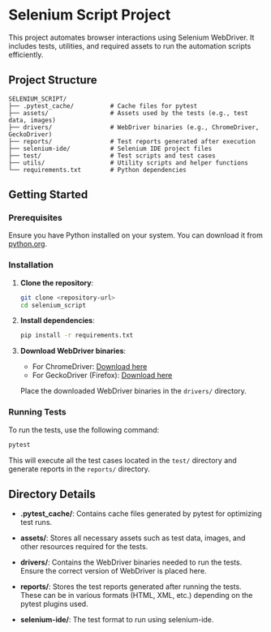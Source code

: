# Selenium Script Project

This project automates browser interactions using Selenium WebDriver. It includes tests, utilities, and required assets to run the automation scripts efficiently.

## Project Structure

```plaintext
SELENIUM_SCRIPT/
├── .pytest_cache/          # Cache files for pytest
├── assets/                 # Assets used by the tests (e.g., test data, images)
├── drivers/                # WebDriver binaries (e.g., ChromeDriver, GeckoDriver)
├── reports/                # Test reports generated after execution
├── selenium-ide/           # Selenium IDE project files
├── test/                   # Test scripts and test cases
├── utils/                  # Utility scripts and helper functions
└── requirements.txt        # Python dependencies
```

## Getting Started

### Prerequisites

Ensure you have Python installed on your system. You can download it from [python.org](https://www.python.org/downloads/).

### Installation

1. **Clone the repository**:

   ```bash
   git clone <repository-url>
   cd selenium_script
   ```

2. **Install dependencies**:

   ```bash
   pip install -r requirements.txt
   ```

3. **Download WebDriver binaries**:

   - For ChromeDriver: [Download here](https://sites.google.com/a/chromium.org/chromedriver/downloads)
   - For GeckoDriver (Firefox): [Download here](https://github.com/mozilla/geckodriver/releases)

   Place the downloaded WebDriver binaries in the `drivers/` directory.

### Running Tests

To run the tests, use the following command:

```bash
pytest
```

This will execute all the test cases located in the `test/` directory and generate reports in the `reports/` directory.

## Directory Details

- **.pytest_cache/**: Contains cache files generated by pytest for optimizing test runs.

- **assets/**: Stores all necessary assets such as test data, images, and other resources required for the tests.

- **drivers/**: Contains the WebDriver binaries needed to run the tests. Ensure the correct version of WebDriver is placed here.

- **reports/**: Stores the test reports generated after running the tests. These can be in various formats (HTML, XML, etc.) depending on the pytest plugins used.

- **selenium-ide/**: The test format to run using selenium-ide.